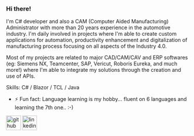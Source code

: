 ### Hi there!

I'm C# developer and also a CAM (Computer Aided Manufacturing) Administrator with more than 20 years experience in the automotive industry. I'm daily involved in projects where I'm able to create custom applications for automation, productivity enhancement and digitalization of manufacturing process focusing on all aspects of the Industry 4.0.

Most of my projects are related to major CAD/CAM/CAV and ERP softwares (eg: Siemens NX, Teamcenter, SAP, Vericut, Roboris Eureka, and much more!) where I'm able to integrate my solutions through the creation and use of APIs.

Skills: C# / Blazor / TCL / Java

- ⚡ Fun fact: Language learning is my hobby... fluent on 6 languages and learning the 7th one.. :-) 


[<img src='https://cdn.jsdelivr.net/npm/simple-icons@3.0.1/icons/github.svg' alt='github' height='40'>](https://github.com/racamargo)  [<img src='https://cdn.jsdelivr.net/npm/simple-icons@3.0.1/icons/linkedin.svg' alt='linkedin' height='40'>](https://www.linkedin.com/in/rodrigodealmeidacamargo/)  

